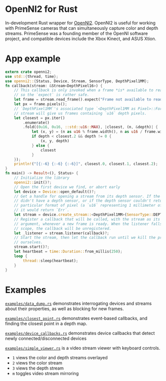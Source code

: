 # OpenNI2 for Rust

In-development Rust wrapper for [OpenNI2](https://github.com/occipital/OpenNI2).
OpenNI2 is useful for working with PrimeSense cameras that can simultaneously
capture color and depth streams. PrimeSense was a founding member of the OpenNI
software project, and compatible devices include the Xbox Kinect, and ASUS Xtion.

# App example

```rust
extern crate openni2;
use std::{thread, time};
use openni2::{Status, Device, Stream, SensorType, DepthPixel1MM};
fn callback(stream: &Stream<DepthPixel16>) {
    // This callback is only invoked when a frame *is* available to read,
    // so the `expect` is rather safe.
    let frame = stream.read_frame().expect("Frame not available to read!");
    let px = frame.pixels();
    // `DepthPixel1MM`'s associated type `<DepthPixel1MM as Pixel>::Format` tells us that this
    // stream will give us frames containing `u16` depth pixels.
    let closest = px.iter()
        .enumerate()
        .fold((0u16, 0u16, ::std::u16::MAX), |closest, (n, &depth)| {
            let (x, y) = (n as u16 % frame.width(), n as u16 / frame.width());
            if depth < closest.2 && depth != 0 {
                (x, y, depth)
            } else {
                closest
            }
    });
    println!("[{:-6} {:-6} {:-6}]", closest.0, closest.1, closest.2);
}
fn main() -> Result<(), Status> {
    // Initialize the library
    openni2::init()?;
    // Open the first device we find, or abort early
    let device = Device::open_default()?;
    // Get a handle for opening a stream from its depth sensor. If the device
    // didn't have a depth sensor, or if the depth sensor couldn't return this
    // particular format of pixel (a `u16` representing 1 millimeter of depth)
    // it would return `Err`.
    let stream = device.create_stream::<DepthPixel1MM>(SensorType::DEPTH)?;
    // Register a callback that will be called, with the stream as its first
    // argument, whenever a new frame is ready. When the listener falls out of
    // scope, the callback will be unregistered.
    let _listener = stream.listener(callback)?;
    // Start the stream, then let the callback run until we kill the program
    // ourselves.
    stream.start()?;
    let heartbeat = time::Duration::from_millis(250);
    loop {
        thread::sleep(heartbeat);
    }
}
```

# Examples

[`examples/data_dump.rs`](examples/data_dump.rs) demonstrates interrogating
devices and streams about their properties, as well as blocking for new frames.

[`examples/closest_point.rs`](examples/closest_point.rs) demonstrates event-based
callbacks, and finding the closest point in a depth map.

[`examples/device_callbacks.rs`](examples/device_callbacks.rs) demonstrates device callbacks that detect newly connected/disconnected devices

[`examples/simple_viewer.rs`](examples/simple_viewer.rs) is a video stream viewer with keyboard controls.
* `1` views the color and depth streams overlayed
* `2` views the color stream
* `3` views the depth stream
* `m` toggles video stream mirroring
